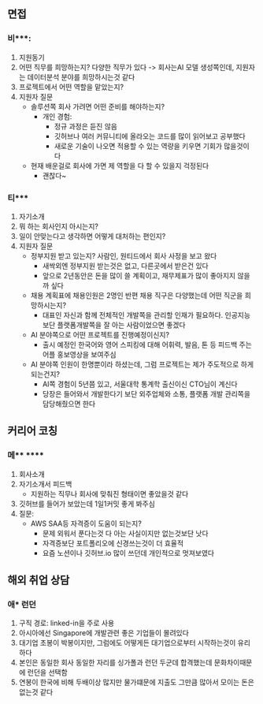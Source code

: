 ## 면접

### 비***:
1. 지원동기
2. 어떤 직무를 희망하는지? 다양한 직무가 있다 -> 회사는AI 모델 생성쪽인데, 지원자는 데이터분석 분야를 희망하시는것 같다
3. 프로젝트에서 어떤 역할을 맡았는지?
4. 지원자 질문
	-  솔루션쪽 회사 가려면 어떤 준비를 해야하는지?
		- 개인 경험: 
			- 정규 과정은 듣진 않음
			- 깃허브나 여러 커뮤니티에 올라오는 코드를 많이 읽어보고 공부했다
			- 새로운 기술이 나오면 적용할 수 있는 역량을 키우면 기회가 많을것이다
	- 현재 배운걸로 회사에 가면 제 역할을 다 할 수 있을지 걱정된다
		- 괜찮다~


### 티***
1. 자기소개
2. 뭐 하는 회사인지 아시는지?
3. 일이 안맞는다고 생각하면 어떻게 대처하는 편인지?
4. 지원자 질문
	- 정부지원 받고 있는지? 사람인, 원티드에서 회사 사정을 보고 왔다
		- 새싹외엔 정부지원 받는것은 없고, 다른곳에서 받은건 있다
		- 앞으로 2년동안은 돈을 많이 쓸 계획이고, 재무제표가 많이 좋아지지 않을까 싶다
	- 채용 계획표에 채용인원은 2명인 반편 채용 직구은 다양했는데 어떤 직군을 희망하시는지?
		- 대표인 자신과 함께 전체적인 개발쪽을 관리할 인재가 필요하다. 인공지능보단 플랫폼개발쪽을 잘 아는 사람이었으면 좋겠다
	- AI 분야쪽으로 어떤 프로젝트를 진행예정이신지?
		- 출시 예정인 한국어와 영어 스피킹에 대해 어휘력, 발음, 톤 등 피드백 주는 어플 홍보영상을 보여주심
	- AI 분야쪽 인원이 한명뿐이라 하셨는데, 그럼 프로젝트는 제가 주도적으로 하게 되는건지?
		- AI쪽 경험이 5년쯤 있고, 서울대학 통계학 출신이신 CTO님이 계신다
		- 당장은 들어와서 개발한다기 보단 외주업체와 소통, 플랫폼 개발 관리쪽을 담당해줬으면 한다


## 커리어 코칭
### 메\** \****
1. 회사소개
2. 자기소개서 피드백
	-  지원하는 직무나 회사에 맞춰진 형태이면 좋았을것 같다
3. 깃허브를 들어가 보았는데 1일1커밋 좋게 봐주심
4. 질문:
	- AWS SAA등 자격증이 도움이 되는지?
		- 문제 외워서 푼다는것 다 아는 사실이지만 없는것보단 낫다
		- 자격증보단 포트폴리오에 신경쓰는것이 더 효율적
		- 요즘 노션이나 깃허브.io 많이 쓰던데 개인적으로 멋져보였다



## 해외 취업 상담
### 애* 런던
1. 구직 경로: linked-in을 주로 사용
2. 아시아에선 Singapore에 개발관련 좋은 기업들이 몰려있다
3. 대기업 초봉이 박봉이지만, 그럼에도 어떻게든 대기업으로부터 시작하는것이 유리하다
4. 본인은 동일한 회사 동일한 자리를 싱가폴과 런던 두군데 합격했는데 문화차이때문에 런던을 선택함
5. 연봉이 한국에 비해 두배이상 많지만 물가떄문에 지출도 그만큼 많아서 모이는 돈은 없는것 같다